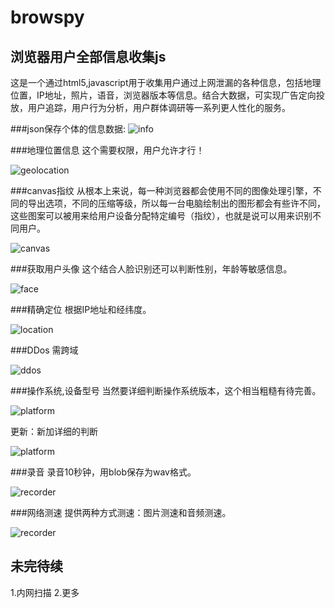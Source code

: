 browspy
=======

浏览器用户全部信息收集js
--------------------
这是一个通过html5,javascript用于收集用户通过上网泄漏的各种信息，包括地理位置，IP地址，照片，语音，浏览器版本等信息。结合大数据，可实现广告定向投放，用户追踪，用户行为分析，用户群体调研等一系列更人性化的服务。

###json保存个体的信息数据:
![info](screenshot/0.png)

###地理位置信息
这个需要权限，用户允许才行！

![geolocation](screenshot/1.png)

###canvas指纹
从根本上来说，每一种浏览器都会使用不同的图像处理引擎，不同的导出选项，不同的压缩等级，所以每一台电脑绘制出的图形都会有些许不同，这些图案可以被用来给用户设备分配特定编号（指纹），也就是说可以用来识别不同用户。

![canvas](screenshot/2.png)

###获取用户头像
这个结合人脸识别还可以判断性别，年龄等敏感信息。

![face](screenshot/3.png)

###精确定位
根据IP地址和经纬度。

![location](screenshot/4.png)

###DDos
需跨域

![ddos](screenshot/5.png)

###操作系统,设备型号
当然要详细判断操作系统版本，这个相当粗糙有待完善。

![platform](screenshot/6.png)

更新：新加详细的判断

![platform](screenshot/9.png)

###录音
录音10秒钟，用blob保存为wav格式。

![recorder](screenshot/7.png)

###网络测速
提供两种方式测速：图片测速和音频测速。

![recorder](screenshot/8.png)

未完待续
------
1.内网扫描
2.更多